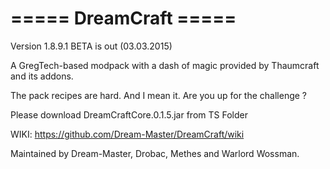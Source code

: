 ===== DreamCraft =====
=====================================================

Version 1.8.9.1 BETA is out (03.03.2015)

A GregTech-based modpack with a dash of magic provided by Thaumcraft and its addons.

The pack recipes are hard. And I mean it. Are you up for the challenge ?

Please download DreamCraftCore.0.1.5.jar from TS Folder


WIKI:
https://github.com/Dream-Master/DreamCraft/wiki

Maintained by Dream-Master, Drobac, Methes and Warlord Wossman.
